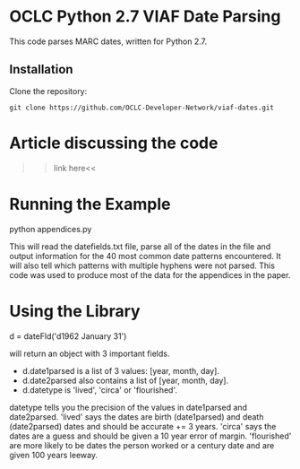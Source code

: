OCLC Python 2.7 VIAF Date Parsing
==================================

This code parses MARC dates, written for Python 2.7.

Installation
------------

Clone the repository:

`git clone https://github.com/OCLC-Developer-Network/viaf-dates.git`

Article discussing the code
===========================
>>link here<<

Running the Example
====================

python appendices.py 

This will read the datefields.txt file, parse all of the dates in the file and output information for the 40 most common date patterns encountered. It will also tell which patterns with multiple hyphens were not parsed. This code was used to
produce most of the data for the appendices in the paper.

Using the Library
=================

d = dateFld('d1962 January 31') 

will return an object with 3 important fields. 
*   d.date1parsed is a list of 3 values: [year, month, day]. 
*   d.date2parsed also contains a list of [year, month, day]. 
*   d.datetype is 'lived', 'circa' or 'flourished'. 

datetype tells you the precision of the values in date1parsed and date2parsed. 'lived' says the dates are birth (date1parsed) and death (date2parsed) dates and should be accurate += 3 years. 'circa' says the dates are a guess and should be given a 10 year error of margin. 'flourished' are more likely to be dates the person worked or a century date and are given 100 years leeway.
